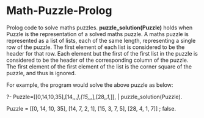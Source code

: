 # Math-Puzzle-Prolog #
Prolog code to solve maths puzzles. __puzzle_solution(Puzzle)__ holds when Puzzle is the representation of a solved maths puzzle.
A maths puzzle is represented as a list of lists, each of the same length, representing a single row of the puzzle. The first element of each list is considered to be the header for that row. Each element but the first of the first list in the puzzle is considered to be the header of the corresponding column of the puzzle. The first element of the first element of the list is the corner square of the puzzle, and thus is ignored.

For example,
the program would solve the above puzzle as below:

?- Puzzle=[[0,14,10,35],[14,_,_,_],[15,_,_,_],[28,_,1,_]],
|   puzzle_solution(Puzzle).

Puzzle = [[0, 14, 10, 35], [14, 7, 2, 1], [15, 3, 7, 5], [28, 4, 1, 7]] ;
false.
